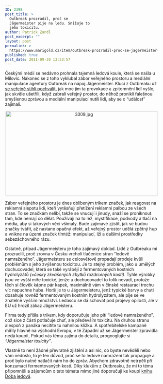 ```yaml
---
ID: 2398
post_title: >
  Outbreak prozradil, proč se
  Jägermeister pije na ledu. Snižuje to
  jeho toxicitu.
author: Patrick Zandl
post_excerpt: ""
layout: post
permalink: >
  https://www.marigold.cz/item/outbreak-prozradil-proc-se-jagermeister-pije-na-ledu-snizuje-to-jeho-toxicitu
published: true
post_date: 2011-09-30 13:53:57
---
```

Českými médii se nedávno prohnala tajemná ledová koule, která se našla u Milovic. Nakonec se z toho vyklubal zábor veřejného prostoru a mediální manipulace agentury Outbreak na nápoj Jägermeister. Kluci z Outbreaku už <a href="http://www.mediar.cz/jak-ledova-koule-z-milovic-pronikla-do-zprav-novy-i-primy-a-zpropagovala-jagermeister/">se veřejně stihli pochválit</a>, jak moc jim ta provokace a zpitomnění lidí vyšlo, jak skvěle ušetřili, když zabrali veřejný prostor, do něhož pronikli falešnou smyšlenou zprávou a mediální manipulací nutili lidi, aby se o “událost” zajímali. 

<div style="text-align:center;"><img src="http://www.marigold.cz/wp-content/uploads/3309.jpg" alt="3309.jpg" border="0" width="500" height="279" /></div>

Zábor veřejného prostoru je dnes oblíbeným trikem značek, jak reagovat na reklamní slepotu lidí, kteří vytěsňují přetížení reklamní palbou ze všech stran. To se značkám nelíbí, takže se vnucují i jinudy, snaží se proniknout tam, kde nemají co dělat. Používají na to lež, mystifikace, podvody a tlačí na média, aby si takových věcí všímaly. Bude zajímavé zjistit, jak se budou značky tvářit, až nastane opačný efekt, až veřejný prostor udělá zpětný hup a vnikne na území značek tímtéž: manipulací, lží a dalšími prostředky sebezáchovného rázu. 

Ostatně, případ Jägermeisteru je toho zajímavý doklad. Lidé z Outbreaku mi prozradili, proč zrovna v Česku vrcholí tlačenice stran “ledově namraženého”. Jägermeisteru se celosvětově propadají prodeje kvůli problémům s jeho zvýšenou toxicitou. Je to stejný problém, jako u umělých dochucovadel, která se také vyrábějí z fermentovaných kostních hydrolyzátů <em>(=česky zkvašených zbytků rozdrcených kostí)</em>. Tyhle výrobky jsou ve vyšší míře toxické, jenže u dochucovadel to tolik nevadí, protože těch si člověk kápne pár kapek, maximálně vám v čínské restauraci trochu víc napuchne huba. Horší je to u Jägermeisteru, jenž typické barvy a chuti dosahuje rovněž fermentovaným kostním hydrolyzátem, ale pije se ve znatelně vyšším množství. Ledasco se dá schovat pod projevy opilosti, ale v EU už hrozil zákaz Jägermeisteru. 

Firma tedy přišla s trikem, kdy doporučuje jeho pití “ledově namraženého”, což sice z části potlačuje chuť, ale především toxicitu. Na druhou stranu alespoň z panáka necítíte tu nahnilou kližku. A spotřebitelské kampaně mířily hlavně na východní Evropu, v té Západní už se Jägermeister zpravidla nedá koupit. Pokud vás téma zajímá do detailu, progooglujte si <em>“Jägermeister toxicity”</em>.

Vlastně to není žádné převratné zjištění a asi nic, co byste nevěděli nebo vám nedošlo, to je ten důvod, proč se to ledové namražení tak propaguje a proč bylo nutné natlačit nám ho do zpráv. Abychom zdravotně netrpěli při konzumaci fermentovaných kostí. Díky klukům z Outbreaku, že mi to téma připomněli a zájemcům o tato témata mimo jiné doporučuji ke koupi <a href="http://knihy.abz.cz/prodej/doba-jedova">knihu Doba jedová</a>.